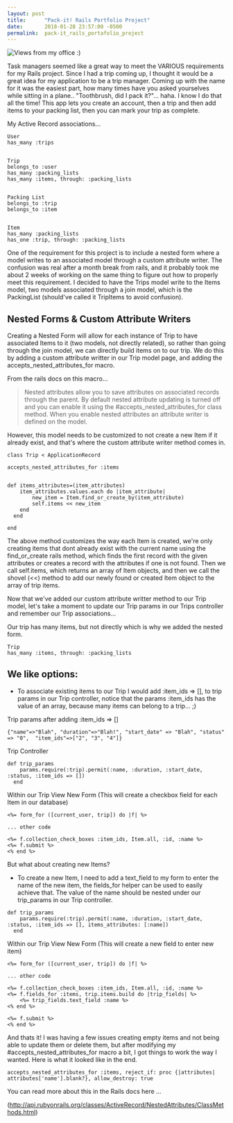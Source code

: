 ```yaml
---
layout: post
title:      "Pack-it! Rails Portfolio Project"
date:       2018-01-28 23:57:00 -0500
permalink:  pack-it_rails_portafolio_project
---
```



![Views from my office :) ](https://i.imgur.com/p33Wgro.jpg)



Task managers seemed like a great way to meet the VARIOUS requirements for my Rails project. Since I had a trip coming up, I thought it would be a great idea for my application to be a trip manager. Coming up with the name for it was the easiest part, how many times have you asked yourselves while sitting in a plane.. "Toothbrush, did I pack it?"... haha. I know I do that all the time! This app lets you create an account, then a trip and then add items to your packing list, then you can mark your trip as complete.  

My Active Record associations...


```
User
has_many :trips


Trip
belongs_to :user
has_many :packing_lists
has_many :items, through: :packing_lists


Packing List 
belongs_to :trip
belongs_to :item


Item
has_many :packing_lists
has_one :trip, through: :packing_lists
```


One of the requirement for this project is to include a nested form where a model writes to an associated model through a custom attribute writer. The confusion was real after a month break from rails, and it probably took me about 2 weeks of working on the same thing to figure out how to properly meet this requirement. I decided to have the Trips model write to the Items model, two models associated through a join model, which is the PackingList (should've called it TripItems to avoid confusion). 

## Nested Forms & Custom Attribute Writers

Creating a Nested Form will allow for each instance of Trip to have associated Items to it (two models, not directly related), so rather than going through the join model, we can directly build items on to our trip. We do this by adding a custom attribute writter in our Trip model page, and adding the accepts_nested_attributes_for macro. 


From the rails docs on this macro...
> Nested attributes allow you to save attributes on associated records through the parent. By default nested attribute updating is turned off and you can enable it using the #accepts_nested_attributes_for class method. When you enable nested attributes an attribute writer is defined on the model.

However, this model needs to be customized to not create a new Item if it already exist, and that's where the custom attribute writer method comes in. 


```
class Trip < ApplicationRecord

accepts_nested_attributes_for :items 


def items_attributes=(item_attributes)
    item_attributes.values.each do |item_attribute|
        new_item = Item.find_or_create_by(item_attribute)
        self.items << new_item
    end
  end
	
end
```

The above method customizes the way each Item is created, we're only creating items that dont already exist with the current name using  the find_or_create rails method, which finds the first record with the given attributes or creates a record with the attributes if one is not found. Then we call self.items, which returns an array of Item objects, and then we call the shovel (<<) method to add our newly found or created Item object to the array of trip items.  

Now that we've added our custom attribute writter method to our Trip model, let's take a moment to update our Trip params in our Trips controller and remember our Trip associations... 

Our trip has many items, but not directly which is why we added the nested form.  

```
Trip
has_many :items, through: :packing_lists
```

## We like options:

*  To associate existing items to our Trip I would add :item_ids => [], to trip params in our Trip controller, notice that the params :item_ids has the value of an array, because many items can belong to a trip... ;)

Trip params after adding :item_ids => []

```
{"name"=>"Blah", "duration"=>"Blah!", "start_date" => "Blah", "status" => "0",  "item_ids"=>["2", "3", "4"]}
```

Trip Controller

```
def trip_params
    params.require(:trip).permit(:name, :duration, :start_date, :status, :item_ids => [])
  end
```

Within our Trip View New Form (This will create a checkbox field for each Item in our database)

```
<%= form_for ([current_user, trip]) do |f| %>

... other code

<%= f.collection_check_boxes :item_ids, Item.all, :id, :name %> 
<%= f.submit %>
<% end %>
```

But what about creating new Items?

*  To create a new Item, I need to add a text_field to my form to enter the name of the new item, the fields_for helper can be used to easily achieve that.  The value of the name should be nested under our trip_params in our Trip controller.  


```
def trip_params
    params.require(:trip).permit(:name, :duration, :start_date, :status, :item_ids => [], items_attributes: [:name])
  end
```

Within our Trip View New Form (This will create a new field to enter new item)

```
<%= form_for ([current_user, trip]) do |f| %>

... other code

<%= f.collection_check_boxes :item_ids, Item.all, :id, :name %> 
<%= f.fields_for :items, trip.items.build do |trip_fields| %>
	<%= trip_fields.text_field :name %>
<% end %>

<%= f.submit %>
<% end %>
```


And thats it! I was having a few issues creating empty items and not being able to update them or delete them, but after modifying my #accepts_nested_attributes_for macro a bit, I got things to work the way I wanted. Here is what it looked like in the end. 

```
accepts_nested_attributes_for :items, reject_if: proc {|attributes| attributes['name'].blank?}, allow_destroy: true
```

You can read more about this in the Rails docs here ...

(http://api.rubyonrails.org/classes/ActiveRecord/NestedAttributes/ClassMethods.html)






